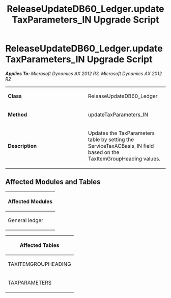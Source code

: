 ﻿---
title: ReleaseUpdateDB60_Ledger.updateTaxParameters_IN Upgrade Script
TOCTitle: ReleaseUpdateDB60_Ledger.updateTaxParameters_IN Upgrade Script
ms:assetid: dd5574f4-cf03-77e9-e44a-44cdbc0ae723
ms:mtpsurl: https://msdn.microsoft.com/en-us/library/JJ737209(v=AX.60)
ms:contentKeyID: 49711652
ms.date: 05/18/2015
mtps_version: v=AX.60
---

# ReleaseUpdateDB60\_Ledger.updateTaxParameters\_IN Upgrade Script 


_**Applies To:** Microsoft Dynamics AX 2012 R3, Microsoft Dynamics AX 2012 R2_

<table>
<colgroup>
<col style="width: 50%" />
<col style="width: 50%" />
</colgroup>
<tbody>
<tr class="odd">
<td><p><strong>Class</strong></p></td>
<td><p>ReleaseUpdateDB60_Ledger</p></td>
</tr>
<tr class="even">
<td><p><strong>Method</strong></p></td>
<td><p>updateTaxParameters_IN</p></td>
</tr>
<tr class="odd">
<td><p><strong>Description</strong></p></td>
<td><p>Updates the TaxParameters table by setting the ServiceTaxACBasis_IN field based on the TaxItemGroupHeading values.</p></td>
</tr>
</tbody>
</table>


## Affected Modules and Tables

<table>
<colgroup>
<col style="width: 100%" />
</colgroup>
<thead>
<tr class="header">
<th><p>Affected Modules</p></th>
</tr>
</thead>
<tbody>
<tr class="odd">
<td><p>General ledger</p></td>
</tr>
</tbody>
</table>


<table>
<colgroup>
<col style="width: 100%" />
</colgroup>
<thead>
<tr class="header">
<th><p>Affected Tables</p></th>
</tr>
</thead>
<tbody>
<tr class="odd">
<td><p>TAXITEMGROUPHEADING</p></td>
</tr>
<tr class="even">
<td><p>TAXPARAMETERS</p></td>
</tr>
</tbody>
</table>

  


